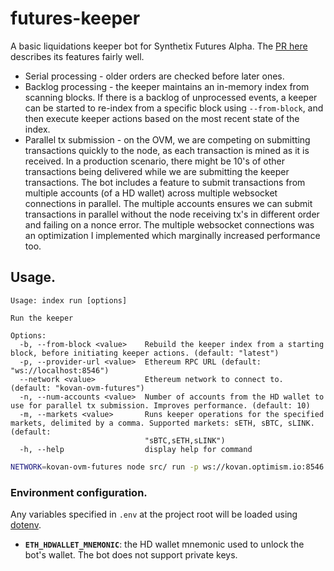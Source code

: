 # futures-keeper

A basic liquidations keeper bot for Synthetix Futures Alpha. The [PR here](https://github.com/Synthetixio/futures-keepers/pull/1) describes its features fairly well.

 * Serial processing - older orders are checked before later ones.
 * Backlog processing - the keeper maintains an in-memory index from scanning blocks. If there is a backlog of unprocessed events, a keeper can be started to re-index from a specific block using `--from-block`, and then execute keeper actions based on the most recent state of the index.
 * Parallel tx submission - on the OVM, we are competing on submitting transactions quickly to the node, as each transaction is mined as it is received. In a production scenario, there might be 10's of other transactions being delivered while we are submitting the keeper transactions. The bot includes a feature to submit transactions from multiple accounts (of a HD wallet) across multiple websocket connections in parallel. The multiple accounts ensures we can submit transactions in parallel without the node receiving tx's in different order and failing on a nonce error. The multiple websocket connections was an optimization I implemented which marginally increased performance too.

## Usage.

```
Usage: index run [options]

Run the keeper

Options:
  -b, --from-block <value>    Rebuild the keeper index from a starting block, before initiating keeper actions. (default: "latest")
  -p, --provider-url <value>  Ethereum RPC URL (default: "ws://localhost:8546")
  --network <value>           Ethereum network to connect to. (default: "kovan-ovm-futures")
  -n, --num-accounts <value>  Number of accounts from the HD wallet to use for parallel tx submission. Improves performance. (default: 10)
  -m, --markets <value>       Runs keeper operations for the specified markets, delimited by a comma. Supported markets: sETH, sBTC, sLINK. (default:
                              "sBTC,sETH,sLINK")
  -h, --help                  display help for command
```

```sh
NETWORK=kovan-ovm-futures node src/ run -p ws://kovan.optimism.io:8546 --from-block 0 -n 1 --network kovan-ovm-futures
```

### Environment configuration.

Any variables specified in `.env` at the project root will be loaded using [dotenv](https://www.npmjs.com/package/dotenv).

 - **`ETH_HDWALLET_MNEMONIC`**: the HD wallet mnemonic used to unlock the bot's wallet. The bot does not support private keys.

